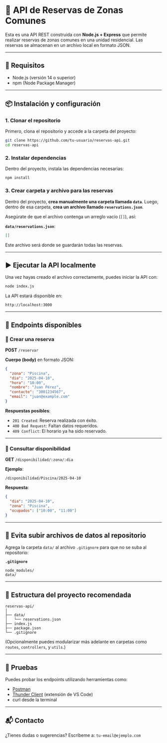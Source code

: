 # 📅 API de Reservas de Zonas Comunes

Esta es una API REST construida con **Node.js + Express** que permite realizar reservas de zonas comunes en una unidad residencial. Las reservas se almacenan en un archivo local en formato JSON.

---

## 🚀 Requisitos

- Node.js (versión 14 o superior)
- npm (Node Package Manager)

---

## 📦 Instalación y configuración

### 1. Clonar el repositorio

Primero, clona el repositorio y accede a la carpeta del proyecto:

```bash
git clone https://github.com/tu-usuario/reservas-api.git
cd reservas-api
```

### 2. Instalar dependencias

Dentro del proyecto, instala las dependencias necesarias:

```bash
npm install
```

### 3. Crear carpeta y archivo para las reservas

Dentro del proyecto, **crea manualmente una carpeta llamada `data`**. Luego, dentro de esa carpeta, **crea un archivo llamado `reservations.json`**.

Asegúrate de que el archivo contenga un arreglo vacío (`[]`), así:

**`data/reservations.json`**:
```json
[]
```

Este archivo será donde se guardarán todas las reservas.

---

## ▶️ Ejecutar la API localmente

Una vez hayas creado el archivo correctamente, puedes iniciar la API con:

```bash
node index.js
```

La API estará disponible en:

```
http://localhost:3000
```

---

## 🧠 Endpoints disponibles

### 🔹 Crear una reserva

**POST** `/reservar`

**Cuerpo (body)** en formato JSON:
```json
{
  "zona": "Piscina",
  "dia": "2025-04-10",
  "hora": "10:00",
  "nombre": "Juan Pérez",
  "contacto": "3001234567",
  "email": "juan@example.com"
}
```

**Respuestas posibles**:
- `201 Created`: Reserva realizada con éxito.
- `400 Bad Request`: Faltan datos requeridos.
- `409 Conflict`: El horario ya ha sido reservado.

---

### 🔹 Consultar disponibilidad

**GET** `/disponibilidad/:zona/:dia`

**Ejemplo**:
```
/disponibilidad/Piscina/2025-04-10
```

**Respuesta**:
```json
{
  "dia": "2025-04-10",
  "zona": "Piscina",
  "ocupados": ["10:00", "11:00"]
}
```

---

## 🛑 Evita subir archivos de datos al repositorio

Agrega la carpeta `data/` al archivo `.gitignore` para que no se suba al repositorio:

**`.gitignore`**
```
node_modules/
data/
```

---

## 📁 Estructura del proyecto recomendada

```
reservas-api/
│
├── data/
│   └── reservations.json
├── index.js
├── package.json
└── .gitignore
```

(Opcionalmente puedes modularizar más adelante en carpetas como `routes`, `controllers`, y `utils`.)

---

## 🧪 Pruebas

Puedes probar los endpoints utilizando herramientas como:

- [Postman](https://www.postman.com/)
- [Thunder Client](https://www.thunderclient.com/) (extensión de VS Code)
- curl desde la terminal

---

## 📬 Contacto

¿Tienes dudas o sugerencias? Escríbeme a: `tu-email@ejemplo.com`
